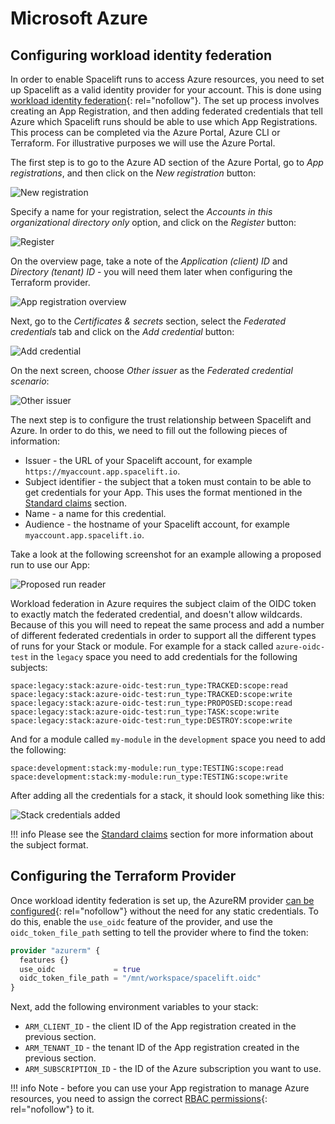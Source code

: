 # Microsoft Azure

## Configuring workload identity federation

In order to enable Spacelift runs to access Azure resources, you need to set up Spacelift as a valid identity provider for your account. This is done using [workload identity federation](https://learn.microsoft.com/en-us/azure/active-directory/develop/workload-identity-federation){: rel="nofollow"}. The set up process involves creating an App Registration, and then adding federated credentials that tell Azure which Spacelift runs should be able to use which App Registrations. This process can be completed via the Azure Portal, Azure CLI or Terraform. For illustrative purposes we will use the Azure Portal.

The first step is to go to the Azure AD section of the Azure Portal, go to _App registrations_, and then click on the _New registration_ button:

![New registration](<../../../assets/screenshots/oidc-federation-azure-create-app-registration.png>)

Specify a name for your registration, select the _Accounts in this organizational directory only_ option, and click on the _Register_ button:

![Register](<../../../assets/screenshots/oidc-federation-azure-register-app.png>)

On the overview page, take a note of the _Application (client) ID_ and _Directory (tenant) ID_ - you will need them later when configuring the Terraform provider.

![App registration overview](<../../../assets/screenshots/oidc-federation-azure-app-registration-overview.png>)

Next, go to the _Certificates & secrets_ section, select the _Federated credentials_ tab and click on the _Add credential_ button:

![Add credential](<../../../assets/screenshots/oidc-federation-azure-add-credential.png>)

On the next screen, choose _Other issuer_ as the _Federated credential scenario_:

![Other issuer](<../../../assets/screenshots/oidc-federation-azure-add-credential-other-issuer.png>)

The next step is to configure the trust relationship between Spacelift and Azure. In order to do this, we need to fill out the following pieces of information:

- Issuer - the URL of your Spacelift account, for example `https://myaccount.app.spacelift.io`.
- Subject identifier - the subject that a token must contain to be able to get credentials for your App. This uses the format mentioned in the [Standard claims](README.md#standard-claims) section.
- Name - a name for this credential.
- Audience - the hostname of your Spacelift account, for example `myaccount.app.spacelift.io`.

Take a look at the following screenshot for an example allowing a proposed run to use our App:

![Proposed run reader](<../../../assets/screenshots/oidc-federation-azure-proposed-run-reader.png>)

Workload federation in Azure requires the subject claim of the OIDC token to exactly match the federated credential, and doesn't allow wildcards. Because of this you will need to repeat the same process and add a number of different federated credentials in order to support all the different types of runs for your Stack or module. For example for a stack called `azure-oidc-test` in the `legacy` space you need to add credentials for the following subjects:

```text
space:legacy:stack:azure-oidc-test:run_type:TRACKED:scope:read
space:legacy:stack:azure-oidc-test:run_type:TRACKED:scope:write
space:legacy:stack:azure-oidc-test:run_type:PROPOSED:scope:read
space:legacy:stack:azure-oidc-test:run_type:TASK:scope:write
space:legacy:stack:azure-oidc-test:run_type:DESTROY:scope:write
```

And for a module called `my-module` in the `development` space you need to add the following:

```text
space:development:stack:my-module:run_type:TESTING:scope:read
space:development:stack:my-module:run_type:TESTING:scope:write
```

After adding all the credentials for a stack, it should look something like this:

![Stack credentials added](<../../../assets/screenshots/oidc-federation-azure-stack-credentials.png>)

!!! info
    Please see the [Standard claims](README.md#standard-claims) section for more information about the subject format.

## Configuring the Terraform Provider

Once workload identity federation is set up, the AzureRM provider [can be configured](https://registry.terraform.io/providers/hashicorp/azurerm/latest/docs/guides/service_principal_oidc){: rel="nofollow"} without the need for any static credentials. To do this, enable the `use_oidc` feature of the provider, and use the `oidc_token_file_path` setting to tell the provider where to find the token:

```terraform
provider "azurerm" {
  features {}
  use_oidc             = true
  oidc_token_file_path = "/mnt/workspace/spacelift.oidc"
}
```

Next, add the following environment variables to your stack:

- `ARM_CLIENT_ID` - the client ID of the App registration created in the previous section.
- `ARM_TENANT_ID` - the tenant ID of the App registration created in the previous section.
- `ARM_SUBSCRIPTION_ID` - the ID of the Azure subscription you want to use.

!!! info
    Note - before you can use your App registration to manage Azure resources, you need to assign the correct [RBAC permissions](https://learn.microsoft.com/en-us/azure/role-based-access-control/overview){: rel="nofollow"} to it.
